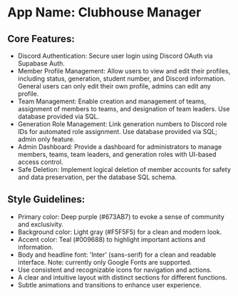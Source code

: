 # **App Name**: Clubhouse Manager

## Core Features:

- Discord Authentication: Secure user login using Discord OAuth via Supabase Auth.
- Member Profile Management: Allow users to view and edit their profiles, including status, generation, student number, and Discord information. General users can only edit their own profile, admins can edit any profile.
- Team Management: Enable creation and management of teams, assignment of members to teams, and designation of team leaders.  Use database provided via SQL.
- Generation Role Management: Link generation numbers to Discord role IDs for automated role assignment.  Use database provided via SQL; admin only feature.
- Admin Dashboard: Provide a dashboard for administrators to manage members, teams, team leaders, and generation roles with UI-based access control.
- Safe Deletion: Implement logical deletion of member accounts for safety and data preservation, per the database SQL schema.

## Style Guidelines:

- Primary color: Deep purple (#673AB7) to evoke a sense of community and exclusivity.
- Background color: Light gray (#F5F5F5) for a clean and modern look.
- Accent color: Teal (#009688) to highlight important actions and information.
- Body and headline font: 'Inter' (sans-serif) for a clean and readable interface. Note: currently only Google Fonts are supported.
- Use consistent and recognizable icons for navigation and actions.
- A clear and intuitive layout with distinct sections for different functions.
- Subtle animations and transitions to enhance user experience.